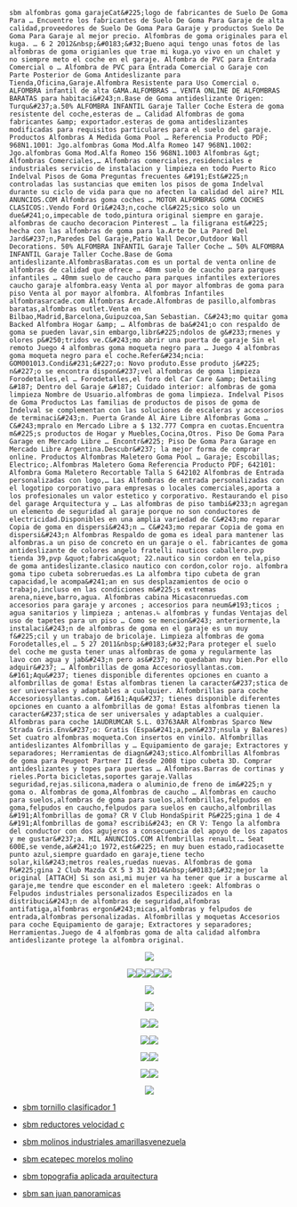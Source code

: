 
```
sbm alfombras goma garajeCat&#225;logo de fabricantes de Suelo De Goma Para … Encuentre los fabricantes de Suelo De Goma Para Garaje de alta calidad,proveedores de Suelo De Goma Para Garaje y productos Suelo De Goma Para Garaje al mejor precio. Alfombras de goma originales para el kuga. … 6 2 2012&nbsp;&#0183;&#32;Bueno aqui tengo unas fotos de las alfombras de goma origianles que trae mi kuga.yo vivo en un chalet y no siempre meto el coche en el garaje. Alfombra de PVC para Entrada Comercial o … Alfombra de PVC para Entrada Comercial o Garaje con Parte Posterior de Goma Antideslizante para Tienda,Oficina,Garaje.Alfombra Resistente para Uso Comercial o. ALFOMBRA infantil de alta GAMA.ALFOMBRAS … VENTA ONLINE DE ALFOMBRAS BARATAS para habitaci&#243;n.Base de Goma antideslizante Origen: Turqu&#237;a.50% ALFOMBRA INFANTIL Garaje Taller Coche Estera de goma resistente del coche,esteras de … Calidad Alfombras de goma fabricantes &amp; exportador.esteras de goma antideslizantes modificadas para requisitos particulares para el suelo del garaje. Productos Alfombras A Medida Goma Pool … Referencia Producto PDF; 968N1.1001: Jgo.alfombras Goma Mod.Alfa Romeo 147 968N1.1002: Jgo.alfombras Goma Mod.Alfa Romeo 156 968N1.1003 Alfombras &gt; Alfombras Comerciales,… Alfombras comerciales,residenciales e industriales servicio de instalacion y limpieza en todo Puerto Rico Indelval Pisos de Goma Preguntas frecuentes &#191;Est&#225;n controladas las sustancias que emiten los pisos de goma Indelval durante su ciclo de vida para que no afecten la calidad del aire? MIL ANUNCIOS.COM Alfombras goma coches … MOTOR ALFOMBRAS GOMA COCHES CLASICOS:.Vendo Ford Ori&#243;n,coche cl&#225;sico solo un due&#241;o,impecable de todo,pintura original siempre en garaje. alfombras de caucho decoracion Pinterest … la filigrana est&#225; hecha con las alfombras de goma para la.Arte De La Pared Del Jard&#237;n,Paredes Del Garaje,Patio Wall Decor,Outdoor Wall Decorations. 50% ALFOMBRA INFANTIL Garaje Taller Coche … 50% ALFOMBRA INFANTIL Garaje Taller Coche.Base de Goma antideslizante.AlfombrasBaratas.com es un portal de venta online de alfombras de calidad que ofrece … 40mm suelo de caucho para parques infantiles … 40mm suelo de caucho para parques infantiles exteriores caucho garaje alfombra.easy Venta al por mayor alfombras de goma para piso Venta al por mayor alfombra. Alfombras Infantiles alfombrasarcade.com Alfombras Arcade.Alfombras de pasillo,alfombras baratas,alfombras outlet.Venta en Bilbao,Madrid,Barcelona,Guipuzcoa,San Sebastian. C&#243;mo quitar goma Backed Alfombra Hogar &amp; … Alfombras de ba&#241;o con respaldo de goma se pueden lavar,sin embargo,libr&#225;ndolos de g&#233;rmenes y olores p&#250;tridos ve.C&#243;mo abrir una puerta de garaje Sin el remoto Juego 4 alfombras goma moqueta negro para … Juego 4 alfombras goma moqueta negro para el coche.Refer&#234;ncia: GOM001013.Condi&#231;&#227;o: Novo produto.Esse produto j&#225; n&#227;o se encontra dispon&#237;vel alfombras de goma limpieza Forodetalles,el … Forodetalles,el foro del Car Care &amp; Detailing &#187; Dentro del Garaje &#187; Cuidado interior: alfombras de goma limpieza Nombre de Usuario.alfombras de goma limpieza. Indelval Pisos de Goma Productos Las familias de productos de pisos de goma de Indelval se complementan con las soluciones de escaleras y accesorios de terminaci&#243;n. Puerta Grande Al Aire Libre Alfombras Goma … C&#243;mpralo en Mercado Libre a $ 132.777 Compra en cuotas.Encuentra m&#225;s productos de Hogar y Muebles,Cocina,Otros. Piso De Goma Para Garage en Mercado Libre … Encontr&#225; Piso De Goma Para Garage en Mercado Libre Argentina.Descubr&#237; la mejor forma de comprar online. Productos Alfombras Maletero Goma Pool … Garaje; Escobillas; Electrico;.Alfombras Maletero Goma Referencia Producto PDF; 642101: Alfombra Goma Maletero Recortable Talla S 642102 Alfombras de Entrada personalizadas con logo,… Las Alfombras de entrada personalizadas con el logotipo corporativo para empresas o locales comerciales,aporta a los profesionales un valor estetico y corporativo. Restaurando el piso del garage Arquitectura y … Las alfombras de piso tambi&#233;n agregan un elemento de seguridad al garaje porque no son conductores de electricidad.Disponibles en una amplia variedad de C&#243;mo reparar Copia de goma en dispersi&#243;n … C&#243;mo reparar Copia de goma en dispersi&#243;n Alfombras Respaldo de goma es ideal para mantener las alfombras.a un piso de concreto en un garaje o el. fabricantes de goma antideslizante de colores angelo fratelli nauticos caballero.pvp tienda 39,pvp &quot;fabrica&quot; 22.nautico sin cordon en tela,piso de goma antideslizante.clasico nautico con cordon,color rojo. alfombra goma tipo cubeta sobreruedas.es La alfombra tipo cubeta de gran capacidad,le acompa&#241;an en sus desplazamientos de ocio o trabajo,incluso en las condiciones m&#225;s extremas arena,nieve,barro,agua. Alfombras cabina Micasaconruedas.com accesorios para garaje y arcones ; accesorios para neum&#193;ticos ; agua sanitarios y limpieza ; antenas.∟ alfombras y fundas Ventajas del uso de tapetes para un piso … Como se mencion&#243; anteriormente,la instalaci&#243;n de alfombras de goma en el garaje es un muy f&#225;cil y un trabajo de bricolaje. Limpieza alfombras de goma Forodetalles,el … 5 27 2011&nbsp;&#0183;&#32;Para proteger el suelo del coche me gusta tener unas alfombras de goma y regularmente las lavo con agua y jab&#243;n pero as&#237; no quedaban muy bien.Por ello adquir&#237; … Alfombrillas de goma Accesoriosyllantas.com. &#161;Aqu&#237; tienes disponible diferentes opciones en cuanto a alfombrillas de goma! Estas alfombras tienen la caracter&#237;stica de ser universales y adaptables a cualquier. Alfombrillas para coche Accesoriosyllantas.com. &#161;Aqu&#237; tienes disponible diferentes opciones en cuanto a alfombrillas de goma! Estas alfombras tienen la caracter&#237;stica de ser universales y adaptables a cualquier. Alfombras para coche 1AUDRUMCAR S.L. 03763AAR Alfombras Sparco New Strada Gris.Env&#237;o: Gratis (Espa&#241;a,pen&#237;nsula y Baleares) Set cuatro alfombras moqueta.Con insertos en vinilo. Alfombrillas antideslizantes Alfombrillas y … Equipamiento de garaje; Extractores y separadores; Herramientas de diagn&#243;stico.Alfombrillas Alfombras de goma para Peugeot Partner II desde 2008 tipo cubeta 3D. Comprar antideslizantes y topes para puertas … Alfombras.Barras de cortinas y rieles.Porta bicicletas,soportes garaje.Vallas seguridad,rejas.silicona,madera o aluminio,de freno de im&#225;n y goma o. Alfombras de goma,Alfombras de caucho … Alfombras en caucho para suelos,alfombras de goma para suelos,alfombrillas,felpudos en goma,felpudos en caucho,felpudos para suelos en caucho,alfombrillas &#191;Alfombrillas de goma? CR V Club HondaSpirit P&#225;gina 1 de 4 &#191;Alfombrillas de goma? escribi&#243; en CR V: Tengo la alfombra del conductor con dos agujeros a consecuencia del apoyo de los zapatos y me gustar&#237;a. MIL ANUNCIOS.COM Alfombrillas renault.… Seat 600E,se vende,a&#241;o 1972,est&#225; en muy buen estado,radiocasette punto azul,siempre guardado en garaje,tiene techo solar,kil&#243;metros reales,ruedas nuevas. Alfombras de goma P&#225;gina 2 Club Mazda CX 5 3 31 2014&nbsp;&#0183;&#32;mejor la original [ATTACH] Si son asi,mi mujer va ha tener que ir a buscarme al garaje,me tendre que esconder en el maletero :geek: Alfombras o Felpudos industriales personalizados Especilizados en la distribuci&#243;n de alfombras de seguridad,alfombras antifatiga,alfombras ergon&#243;micas,alfombras y felpudos de entrada,alfombras personalizadas. Alfombrillas y moquetas Accesorios para coche Equipamiento de garaje; Extractores y separadores; Herramientas.Juego de 4 alfombras goma de alta calidad alfombra antideslizante protege la alfombra original. 
```

<div align="center">

<a href="https://es-crusher.shibang-china.com/github&k=sbm+alfombras+goma+garaje"><img src="https://static.shibang-china.com/es/crusher/logo.jpg"></a>

<a href="https://es-crusher.shibang-china.com/github&k=sbm+alfombras+goma+garaje"><img src="https://static.shibang-china.com/es/crusher/index.jpg"></a><a href="https://es-crusher.shibang-china.com/material.htmlgithub&k=sbm+alfombras+goma+garaje"><img src="https://static.shibang-china.com/es/crusher/material.jpg"></a><a href="https://es-crusher.shibang-china.com/application.htmlgithub&k=sbm+alfombras+goma+garaje"><img src="https://static.shibang-china.com/es/crusher/application.jpg"></a><a href="https://es-crusher.shibang-china.com/aboutus.htmlgithub&k=sbm+alfombras+goma+garaje"><img src="https://static.shibang-china.com/es/crusher/aboutus.jpg"></a><a href="https://es-crusher.shibang-china.com/contact.htmlgithub&k=sbm+alfombras+goma+garaje"><img src="https://static.shibang-china.com/es/crusher/contact.jpg"></a>

<a href="https://es-crusher.shibang-china.com/github&k=sbm+alfombras+goma+garaje"><img src="https://static.shibang-china.com/es/crusher/banner.jpg"></a>

<a href="https://swt.shibang-china.com/github&k=sbm+alfombras+goma+garaje"><img src="https://static.shibang-china.com/es/crusher/text.jpg"></a>

<a href="https://swt.shibang-china.com/github&k=sbm+alfombras+goma+garaje"><img src="https://static.shibang-china.com/es/crusher/chat.jpg"></a><a href="https://es-crusher.shibang-china.com/contact.htmlgithub&k=sbm+alfombras+goma+garaje"><img src="https://static.shibang-china.com/es/crusher/message.jpg"></a>

<a href="https://es-crusher.shibang-china.com/products/pe.htmlgithub&k=sbm+alfombras+goma+garaje"><img src="https://static.shibang-china.com/es/crusher/pe.jpg"></a><a href="https://es-crusher.shibang-china.com/products/pf.htmlgithub&k=sbm+alfombras+goma+garaje"><img src="https://static.shibang-china.com/es/crusher/pf.jpg"></a>

<a href="https://es-crusher.shibang-china.com/products/hpt.htmlgithub&k=sbm+alfombras+goma+garaje"><img src="https://static.shibang-china.com/es/crusher/hpt.jpg"></a><a href="https://es-crusher.shibang-china.com/products/vsi.htmlgithub&k=sbm+alfombras+goma+garaje"><img src="https://static.shibang-china.com/es/crusher/vsi.jpg"></a>

<a href="https://es-crusher.shibang-china.com/products/klv.htmlgithub&k=sbm+alfombras+goma+garaje"><img src="https://static.shibang-china.com/es/crusher/klv.jpg"></a><a href="https://es-crusher.shibang-china.com/products/portable.htmlgithub&k=sbm+alfombras+goma+garaje"><img src="https://static.shibang-china.com/es/crusher/portable.jpg"></a>

<a href="https://swt.shibang-china.com/github&k=sbm+alfombras+goma+garaje"><img src="https://static.shibang-china.com/es/crusher/case.jpg"></a>

</div>


* [sbm tornillo clasificador 1](sbm%20tornillo%20clasificador%201.md)

* [sbm reductores velocidad c](sbm%20reductores%20velocidad%20c.md)

* [sbm molinos industriales amarillasvenezuela](sbm%20molinos%20industriales%20amarillasvenezuela.md)

* [sbm ecatepec morelos molino](sbm%20ecatepec%20morelos%20molino.md)

* [sbm topografia aplicada arquitectura](sbm%20topografia%20aplicada%20arquitectura.md)

* [sbm san juan panoramicas](sbm%20san%20juan%20panoramicas.md)